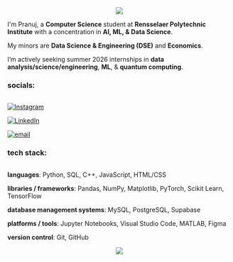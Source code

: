 <p align="center">
  <img src="https://capsule-render.vercel.app/api?type=waving&color=gradient&text=hello!&height=100&section=header"/>
</p>


I'm Pranuj, a **Computer Science** student at **Rensselaer Polytechnic Institute** with a concentration in **AI, ML, & Data Science**. 

My minors are **Data Science & Engineering (DSE)** and **Economics**. 

I’m actively seeking summer 2026 internships in **data analysis/science/engineering**, **ML**, & **quantum computing**. 

### socials:

<hr style="border: 0; height: 0.05px; background: #444;">

[![Instagram](https://img.shields.io/badge/Instagram-%23E4405F.svg?style=for-the-badge&logo=Instagram&logoColor=white)](https://instagram.com/https://www.instagram.com/pranujm_) 

[![LinkedIn](https://img.shields.io/badge/LinkedIn-%230077B5.svg?style=for-the-badge&logo=linkedin&logoColor=white)](https://linkedin.com/in/https://www.linkedin.com/in/pranujm) 

[![email](https://img.shields.io/badge/Email-D14836?style=for-the-badge&logo=gmail&logoColor=white)](mailto:pmandavia24@gmail.com) 

### tech stack:

<hr style="border: 0; height: 0.025px; background: #444;">

**languages**: Python, SQL, C++, JavaScript, HTML/CSS 

**libraries / frameworks**: Pandas, NumPy, Matplotlib, PyTorch, Scikit Learn, TensorFlow

**database management systems**: MySQL, PostgreSQL, Supabase

**platforms / tools**: Jupyter Notebooks, Visual Studio Code, MATLAB, Figma

**version control**: Git, GitHub


<p align="center">
  <img src="https://capsule-render.vercel.app/api?type=waving&color=gradient&height=100&section=footer"/>
</p>
